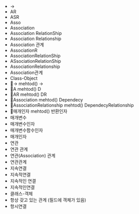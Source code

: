 ﻿- →
- AR
- ASR
- Asso
- Association
- Association RelationShip
- Association Relationship
- Association 관계
- AssociationR
- AssociationRelationShip
- ASsociationRelationShip
- AssociationRelationship
- Association관계
- Class-Object
- 📌→ mehtod() ->
- 📌A mehtod() D
- 📌AR mehtod() DR
- 📌Association mehtod() Dependecy
- 📌AssociationRelationship mehtod() DependecyRelationship
- 📌매개인자 mehtod() 반환인자
- 매개변수
- 매개변수인자
- 매개변수함수인자
- 매개인자
- 연관
- 연관 관계
- 연관(Association) 관계
- 연관관계
- 지속연결
- 지속적연결
- 지속적인 연결
- 지속적인연결
- 클래스-객체
- 항상 갖고 있는 관계 (필드에 객체가 있음)
- 항시연결
